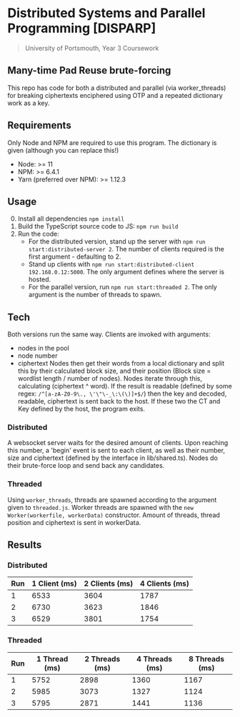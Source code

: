 # Distributed Systems and Parallel Programming [DISPARP]
> University of Portsmouth, Year 3 Coursework

## Many-time Pad Reuse brute-forcing
This repo has code for both a distributed and parallel (via worker_threads) for breaking ciphertexts enciphered using OTP and a repeated dictionary work as a key.

## Requirements
Only Node and NPM are required to use this program. The dictionary is given (although you can replace this!)
* Node: >= 11
* NPM: >= 6.4.1
* Yarn (preferred over NPM): >= 1.12.3

## Usage
0. Install all dependencies `npm install`
1. Build the TypeScript source code to JS: `npm run build`
2. Run the code:
	* For the distributed version, stand up the server with `npm run start:distributed-server 2`. The number of clients required is the first argument - defaulting to 2.
	* Stand up clients with `npm run start:distributed-client 192.168.0.12:5000`. The only argument defines where the server is hosted.
	* For the parallel version, run `npm run start:threaded 2`. The only argument is the number of threads to spawn.

## Tech
Both versions run the same way. Clients are invoked with arguments:
* nodes in the pool
* node number
* ciphertext
Nodes then get their words from a local dictionary and split this by their calculated block size, and their position (Block size = wordlist length / number of nodes).
Nodes iterate through this, calculating (ciphertext ^ word). If the result is readable (defined by some regex: `/^[a-zA-Z0-9\., \'\"\-_\:\(\)]+$/`) then the key and decoded, readable, ciphertext is sent back to the host. If these two the CT and Key defined by the host, the program exits.

### Distributed
A websocket server waits for the desired amount of clients. Upon reaching this number, a 'begin' event is sent to each client, as well as their number, size and ciphertext (defined by the interface in lib/shared.ts). Nodes do their brute-force loop and send back any candidates.

### Threaded
Using `worker_threads`, threads are spawned according to the argument given to `threaded.js`. Worker threads are spawned with the `new Worker(workerfile, workerData)` constructor. Amount of threads, thread position and ciphertext is sent in workerData.

## Results

### Distributed
| Run | 1 Client (ms) | 2 Clients (ms) | 4 Clients (ms) |
|-----|---------------|----------------|----------------|
|  1  |      6533     |      3604      |      1787      |
|  2  |      6730     |      3623      |      1846      |
|  3  |      6529     |      3801      |      1754      |
### Threaded
| Run | 1 Thread (ms) | 2 Threads (ms) | 4 Threads (ms) | 8 Threads (ms) |
|-----|---------------|----------------|----------------|----------------|
|  1  |      5752     |      2898      |      1360      |      1167      |
|  2  |      5985     |      3073      |      1327      |      1124      |
|  3  |      5795     |      2871      |      1441      |      1136      |